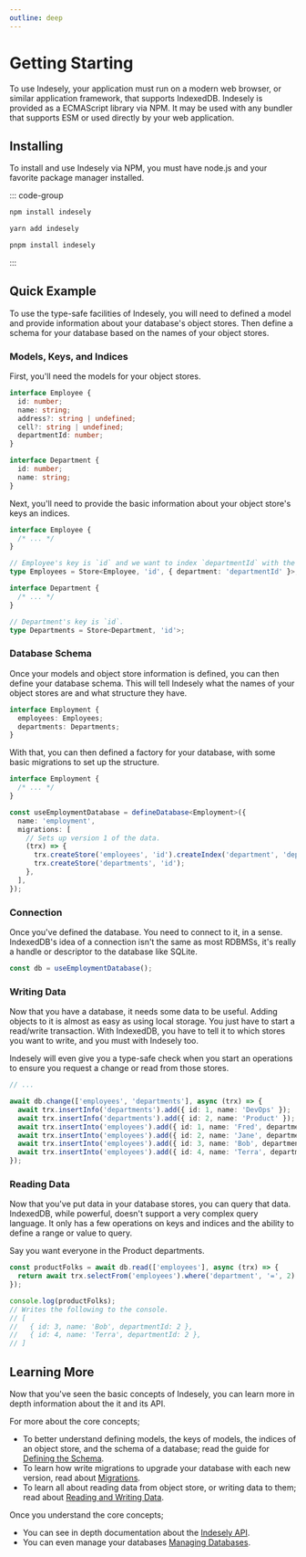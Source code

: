 ```yaml
---
outline: deep
---
```


# Getting Starting

To use Indesely, your application must run on a modern web browser, or similar application framework, that supports IndexedDB. Indesely is provided as a ECMAScript library via NPM. It may be used with any bundler that supports ESM or used directly by your web application.

## Installing

To install and use Indesely via NPM, you must have node.js and your favorite package manager installed.

::: code-group

```sh [npm]
npm install indesely
```

```sh [yarn]
yarn add indesely
```

```sh [pnpm]
pnpm install indesely
```

:::

## Quick Example

To use the type-safe facilities of Indesely, you will need to defined a model and provide information about your database's object stores. Then define a schema for your database based on the names of your object stores.

### Models, Keys, and Indices

First, you'll need the models for your object stores.

```ts [models.ts]
interface Employee {
  id: number;
  name: string;
  address?: string | undefined;
  cell?: string | undefined;
  departmentId: number;
}

interface Department {
  id: number;
  name: string;
}
```

Next, you'll need to provide the basic information about your object store's keys an indices.

```ts [models.ts]
interface Employee {
  /* ... */
}

// Employee's key is `id` and we want to index `departmentId` with the `department` index.
type Employees = Store<Employee, 'id', { department: 'departmentId' }>;

interface Department {
  /* ... */
}

// Department's key is `id`.
type Departments = Store<Department, 'id'>;
```

### Database Schema

Once your models and object store information is defined, you can then define your database schema. This will tell Indesely what the names of your object stores are and what structure they have.

```ts [employment.ts]
interface Employment {
  employees: Employees;
  departments: Departments;
}
```

With that, you can then defined a factory for your database, with some basic migrations to set up the structure.

```ts [employment.ts]
interface Employment {
  /* ... */
}

const useEmploymentDatabase = defineDatabase<Employment>({
  name: 'employment',
  migrations: [
    // Sets up version 1 of the data.
    (trx) => {
      trx.createStore('employees', 'id').createIndex('department', 'departmentId');
      trx.createStore('departments', 'id');
    },
  ],
});
```

### Connection

Once you've defined the database. You need to connect to it, in a sense. IndexedDB's idea of a connection isn't the same as most RDBMSs, it's really a handle or descriptor to the database like SQLite.

```ts [seed.ts]
const db = useEmploymentDatabase();
```

### Writing Data

Now that you have a database, it needs some data to be useful. Adding objects to it is almost as easy as using local storage. You just have to start a read/write transaction. With IndexedDB, you have to tell it to which stores you want to write, and you must with Indesely too.

Indesely will even give you a type-safe check when you start an operations to ensure you request a change or read from those stores.

```ts [seed.ts]
// ...

await db.change(['employees', 'departments'], async (trx) => {
  await trx.insertInfo('departments').add({ id: 1, name: 'DevOps' });
  await trx.insertInfo('departments').add({ id: 2, name: 'Product' });
  await trx.insertInto('employees').add({ id: 1, name: 'Fred', departmentId: 1 });
  await trx.insertInto('employees').add({ id: 2, name: 'Jane', departmentId: 1 });
  await trx.insertInto('employees').add({ id: 3, name: 'Bob', departmentId: 2 });
  await trx.insertInto('employees').add({ id: 4, name: 'Terra', departmentId: 2 });
});
```

### Reading Data

Now that you've put data in your database stores, you can query that data. IndexedDB, while powerful, doesn't support a very complex query language. It only has a few operations on keys and indices and the ability to define a range or value to query.

Say you want everyone in the Product departments.

```ts [read.ts]
const productFolks = await db.read(['employees'], async (trx) => {
  return await trx.selectFrom('employees').where('department', '=', 2).getAll();
});

console.log(productFolks);
// Writes the following to the console.
// [
//   { id: 3, name: 'Bob', departmentId: 2 },
//   { id: 4, name: 'Terra', departmentId: 2 },
// ]
```

## Learning More

Now that you've seen the basic concepts of Indesely, you can learn more in depth information about the it and its API.

For more about the core concepts;

- To better understand defining models, the keys of models, the indices of an object store, and the schema of a database; read the guide for [Defining the Schema](defining-the-schema).
- To learn how write migrations to upgrade your database with each new version, read about [Migrations](migrations).
- To learn all about reading data from object store, or writing data to them; read about [Reading and Writing Data](reading-and-writing-data).

Once you understand the core concepts;

- You can see in depth documentation about the [Indesely API](/reference/management).
- You can even manage your databases [Managing Databases](managing-databases).
